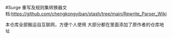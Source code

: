 #Surge
重写及规则集转换器文档:https://github.com/chengkongyiban/stash/tree/main/Rewrite_Parser_Wiki

本仓库全部搬运自互联网，方便个人使用
大部分都在里面添加了原作者的仓库地址
